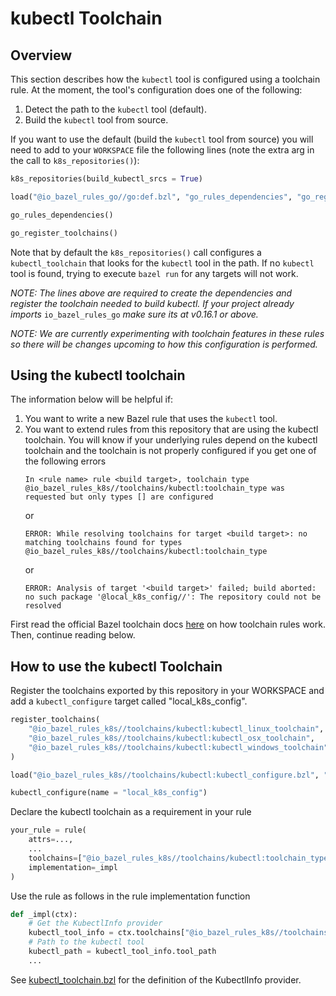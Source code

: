 # kubectl Toolchain

## Overview
This section describes how the `kubectl` tool is configured using a toolchain
rule. At the moment, the tool's configuration does one of the following:

1. Detect the path to the `kubectl` tool (default).
2. Build the `kubectl` tool from source.

If you want to use the default (build the `kubectl` tool from source) you will
need to add to your `WORKSPACE` file the following lines (note the extra arg
in the call to `k8s_repositories()`):

```python
k8s_repositories(build_kubectl_srcs = True)

load("@io_bazel_rules_go//go:def.bzl", "go_rules_dependencies", "go_register_toolchains")

go_rules_dependencies()

go_register_toolchains()
```

Note that by default the `k8s_repositories()` call configures a
`kubectl_toolchain` that looks for the `kubectl` tool in the path.
If no `kubectl` tool is found, trying to execute `bazel run` for any targets
will not work.

*NOTE: The lines above are required to create the dependencies and register
the toolchain needed to build kubectl. If your project already imports*
`io_bazel_rules_go` *make sure its at v0.16.1 or above.*

*NOTE: We are currently experimenting with toolchain features in these rules
so there will be changes upcoming to how this configuration is performed.*

## Using the kubectl toolchain

The information below will be helpful if:

1. You want to write a new Bazel rule that uses the `kubectl` tool.
2. You want to extend rules from this repository that are using the kubectl
toolchain. You will know if your underlying rules depend on the kubectl
toolchain and the toolchain is not properly configured if you get one of the
following errors
   ```
   In <rule name> rule <build target>, toolchain type
   @io_bazel_rules_k8s//toolchains/kubectl:toolchain_type was requested but only types [] are configured
   ```
   or
   ```
   ERROR: While resolving toolchains for target <build target>: no matching toolchains found for types @io_bazel_rules_k8s//toolchains/kubectl:toolchain_type
   ```
   or
   ```
   ERROR: Analysis of target '<build target>' failed; build aborted: no such package '@local_k8s_config//': The repository could not be resolved
   ```
First read the official Bazel toolchain docs
[here](https://docs.bazel.build/versions/master/toolchains.html) on how
toolchain rules work. Then, continue reading below.

## How to use the kubectl Toolchain
Register the toolchains exported by this repository in your WORKSPACE and add a
`kubectl_configure` target called "local_k8s_config".
```python
register_toolchains(
    "@io_bazel_rules_k8s//toolchains/kubectl:kubectl_linux_toolchain",
    "@io_bazel_rules_k8s//toolchains/kubectl:kubectl_osx_toolchain",
    "@io_bazel_rules_k8s//toolchains/kubectl:kubectl_windows_toolchain",
)

load("@io_bazel_rules_k8s//toolchains/kubectl:kubectl_configure.bzl", "kubectl_configure")

kubectl_configure(name = "local_k8s_config")
```

Declare the kubectl toolchain as a requirement in your rule
```python
your_rule = rule(
    attrs=...,
    ...
    toolchains=["@io_bazel_rules_k8s//toolchains/kubectl:toolchain_type"],
    implementation=_impl
)
```

Use the rule as follows in the rule implementation function
```python
def _impl(ctx):
    # Get the KubectlInfo provider
    kubectl_tool_info = ctx.toolchains["@io_bazel_rules_k8s//toolchains/kubectl:toolchain_type"].kubectlinfo
    # Path to the kubectl tool
    kubectl_path = kubectl_tool_info.tool_path
    ...
```
See [kubectl_toolchain.bzl](kubectl_toolchain.bzl) for the definition of the
KubectlInfo provider.
